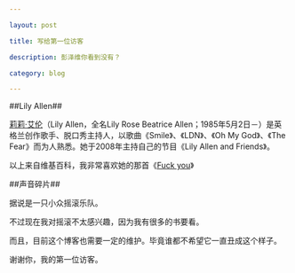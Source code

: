 ```yaml
---

layout: post

title: 写给第一位访客

description: 彭泽维你看到没有？

category: blog

---
```



##Lily Allen##

[莉莉·艾伦](http://zh.wikipedia.org/wiki/%E8%8E%89%E8%8E%89%C2%B7%E8%89%BE%E5%80%AB)（Lily Allen，全名Lily Rose Beatrice Allen；1985年5月2日－）是英格兰创作歌手、脱口秀主持人，以歌曲《Smile》、《LDN》、《Oh My God》、《The Fear》而为人熟悉。她于2008年主持自己的节目《Lily Allen and Friends》。

以上来自维基百科，我非常喜欢她的那首《[Fuck you](http://v.youku.com/v_show/id_XMTQ1Njc0MTY4.html)》

##声音碎片##

据说是一只小众摇滚乐队。

不过现在我对摇滚不太感兴趣，因为我有很多的书要看。


而且，目前这个博客也需要一定的维护。毕竟谁都不希望它一直丑成这个样子。


谢谢你，我的第一位访客。
